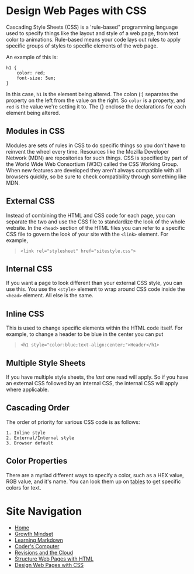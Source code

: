 # Design Web Pages with CSS
Cascading Style Sheets (CSS) is a 'rule-based" programming language used to specify things like the layout and style of a web page, from text color to animations. Rule-based means your code lays out rules to apply specific groups of styles to specific elements of the web page.

An example of this is:

```
h1 {
    color: red;
    font-size: 5em;
}
```

In this case, `h1` is the element being altered. The colon (:) separates the property on the left from the value on the right. So `color` is a property, and `red` is the value we're setting it to. The {} enclose the declarations for each element being altered.

## Modules in CSS
Modules are sets of rules in CSS to do specific things so you don't have to reinvent the wheel every time. Resources like the Mozilla Developer Network (MDN) are repositories for such things. CSS is specified by part of the World Wide Web Consortium (W3C) called the CSS Working Group. When new features are developed they aren't always compatible with all browsers quickly, so be sure to check compatibility through something like MDN.

## External CSS
Instead of combining the HTML and CSS code for each page, you can separate the two and use the CSS file to standardize the look of the whole website. In the `<head>` section of the HTML files you can refer to a specific CSS file to govern the look of your site with the `<link>` element. For example, 
> `<link rel="stylesheet" href="sitestyle.css">`

## Internal CSS
If you want a page to look different than your external CSS style, you can use this. You use the `<style>` element to wrap around CSS code inside the `<head>` element. All else is the same.

## Inline CSS
This is used to change specific elements within the HTML code itself. For example, to change a header to be blue in the center you can put

> `<h1 style="color:blue;text-align:center;">Header</h1>`

## Multiple Style Sheets
If you have multiple style sheets, the *last* one read will apply. So if you have an external CSS followed by an internal CSS, the internal CSS will apply where applicable.

## Cascading Order
The order of priority for various CSS code is as follows:
    
    1. Inline style
    2. External/Internal style
    3. Browser default

## Color Properties
There are a myriad different ways to specify a color, such as a HEX value, RGB value, and it's name. You can look them up on [tables](https://www.w3schools.com/cssref/css_colors.asp) to get specific colors for text.

# Site Navigation 
- [Home](README.md)
- [Growth Mindset](Growth_Mindset.md)
- [Learning Markdown](Learning_Markdown.md)
- [Coder's Computer](Coders_Computer.md)
- [Revisions and the Cloud](Revisions_and_the_Cloud.md)
- [Structure Web Pages with HTML](Structure_Web_Pages_with_HTML.md)
- [Design Web Pages with CSS](Design_Web_Pages_with_CSS.md)